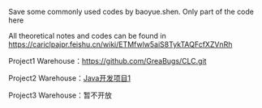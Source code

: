 Save some commonly used codes by baoyue.shen. Only part of the code here

All theoretical notes and codes can be found in https://cariclpajpr.feishu.cn/wiki/ETMfwlw5aiS8TykTAQFcfXZVnRh

Project1 Warehouse：https://github.com/GreaBugs/CLC.git

Project2 Warehouse：[Java开发项目1](https://github.com/GreaBugs/Learn_NIO.git)

Project3 Warehouse：暂不开放
